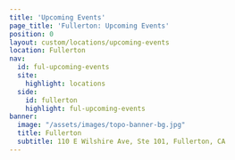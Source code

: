 ```yaml
---
title: 'Upcoming Events'
page_title: 'Fullerton: Upcoming Events'
position: 0
layout: custom/locations/upcoming-events
location: Fullerton
nav:
  id: ful-upcoming-events
  site:
    highlight: locations
  side:
    id: fullerton
    highlight: ful-upcoming-events
banner:
  image: "/assets/images/topo-banner-bg.jpg"
  title: Fullerton
  subtitle: 110 E Wilshire Ave, Ste 101, Fullerton, CA
---
```

